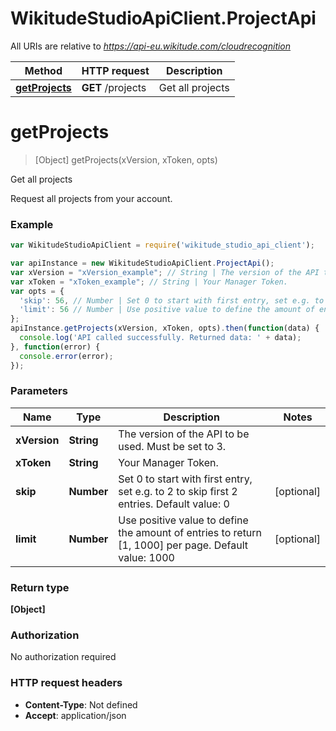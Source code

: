 # WikitudeStudioApiClient.ProjectApi

All URIs are relative to *https://api-eu.wikitude.com/cloudrecognition*

Method | HTTP request | Description
------------- | ------------- | -------------
[**getProjects**](ProjectApi.md#getProjects) | **GET** /projects | Get all projects


<a name="getProjects"></a>
# **getProjects**
> [Object] getProjects(xVersion, xToken, opts)

Get all projects

Request all projects from your account.

### Example
```javascript
var WikitudeStudioApiClient = require('wikitude_studio_api_client');

var apiInstance = new WikitudeStudioApiClient.ProjectApi();
var xVersion = "xVersion_example"; // String | The version of the API to be used. Must be set to 3.
var xToken = "xToken_example"; // String | Your Manager Token.
var opts = {
  'skip': 56, // Number | Set 0 to start with first entry, set e.g. to 2 to skip first 2 entries. Default value: 0
  'limit': 56 // Number | Use positive value to define the amount of entries to return [1, 1000] per page. Default value: 1000
};
apiInstance.getProjects(xVersion, xToken, opts).then(function(data) {
  console.log('API called successfully. Returned data: ' + data);
}, function(error) {
  console.error(error);
});

```

### Parameters

Name | Type | Description  | Notes
------------- | ------------- | ------------- | -------------
 **xVersion** | **String**| The version of the API to be used. Must be set to 3. | 
 **xToken** | **String**| Your Manager Token. | 
 **skip** | **Number**| Set 0 to start with first entry, set e.g. to 2 to skip first 2 entries. Default value: 0 | [optional] 
 **limit** | **Number**| Use positive value to define the amount of entries to return [1, 1000] per page. Default value: 1000 | [optional] 

### Return type

**[Object]**

### Authorization

No authorization required

### HTTP request headers

 - **Content-Type**: Not defined
 - **Accept**: application/json


